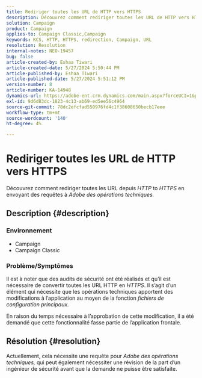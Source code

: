 ```yaml
---
title: Rediriger toutes les URL de HTTP vers HTTPS
description: Découvrez comment rediriger toutes les URL de HTTP vers HTTPS
solution: Campaign
product: Campaign
applies-to: Campaign Classic,Campaign
keywords: KCS, HTTP, HTTPS, redirection, Campaign, URL
resolution: Resolution
internal-notes: NEO-19457
bug: false
article-created-by: Eshaa Tiwari
article-created-date: 5/27/2024 5:50:44 PM
article-published-by: Eshaa Tiwari
article-published-date: 5/27/2024 5:51:12 PM
version-number: 8
article-number: KA-14948
dynamics-url: https://adobe-ent.crm.dynamics.com/main.aspx?forceUCI=1&pagetype=entityrecord&etn=knowledgearticle&id=083712a0-511c-ef11-840b-6045bd026dc7
exl-id: 9d6d83dc-1823-4c13-ab69-ed5ee56c4964
source-git-commit: 78dc2efcfad550976fd4c1f38608650becb17eee
workflow-type: tm+mt
source-wordcount: '140'
ht-degree: 4%

---
```


# Rediriger toutes les URL de HTTP vers HTTPS


Découvrez comment rediriger toutes les URL depuis *HTTP* to *HTTPS* en envoyant des requêtes à *Adobe des opérations techniques.*

## Description {#description}


### Environnement

- Campaign
- Campaign Classic


### Problème/Symptômes

Il est à noter que des audits de sécurité ont été réalisés et qu’il est nécessaire de convertir toutes les URL HTTP en *HTTPS*. Il s’agit d’un élément qui nécessite que les opérations techniques apportent des modifications à l’application au moyen de la fonction *fichiers de configuration principaux.*

En raison du temps nécessaire à l’approbation de cette modification, il a été demandé que cette fonctionnalité fasse partie de l’application frontale.


## Résolution {#resolution}


Actuellement, cela nécessite une requête pour *Adobe des opérations techniques,* qui peut également nécessiter une révision de la part d’un ingénieur de sécurité avant que la demande ne puisse être satisfaite.
